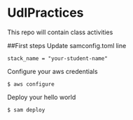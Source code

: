# UdlPractices

This repo will contain class activities

##First steps
Update samconfig.toml line

```
stack_name = "your-student-name"
```

Configure your aws credentials
```
$ aws configure
```

Deploy your hello world
```
$ sam deploy
```

